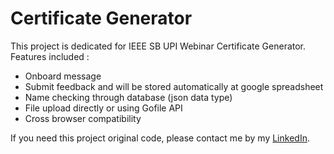 # Certificate Generator

This project is dedicated for IEEE SB UPI Webinar Certificate Generator. Features included : 
- Onboard message
- Submit feedback and will be stored automatically at google spreadsheet
- Name checking through database (json data type)
- File upload directly or using Gofile API
- Cross browser compatibility

If you need this project original code, please contact me by my [LinkedIn](https://www.linkedin.com/in/fahmijabbar/).